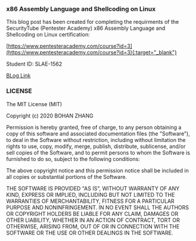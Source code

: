 ### x86 Assembly Language and Shellcoding on Linux 
This blog post has been created for completing the requirments of the SecurityTube (Pentester Academy) x86 Assembly Language and Shellcoding on Linux certification:

[https://www.pentesteracademy.com/course?id=3](https://www.pentesteracademy.com/course?id=3){:target="_blank"}

Student ID: SLAE-1562

[BLog Link](https://bohansec.com)

### LICENSE

The MIT License (MIT)

Copyright (c) 2020 BOHAN ZHANG

Permission is hereby granted, free of charge, to any person obtaining a copy of this software and associated documentation files (the "Software"), to deal in the Software without restriction, including without limitation the rights to use, copy, modify, merge, publish, distribute, sublicense, and/or sell copies of the Software, and to permit persons to whom the Software is furnished to do so, subject to the following conditions:

The above copyright notice and this permission notice shall be included in all copies or substantial portions of the Software.

THE SOFTWARE IS PROVIDED "AS IS", WITHOUT WARRANTY OF ANY KIND, EXPRESS OR IMPLIED, INCLUDING BUT NOT LIMITED TO THE WARRANTIES OF MERCHANTABILITY, FITNESS FOR A PARTICULAR PURPOSE AND NONINFRINGEMENT. IN NO EVENT SHALL THE AUTHORS OR COPYRIGHT HOLDERS BE LIABLE FOR ANY CLAIM, DAMAGES OR OTHER LIABILITY, WHETHER IN AN ACTION OF CONTRACT, TORT OR OTHERWISE, ARISING FROM, OUT OF OR IN CONNECTION WITH THE SOFTWARE OR THE USE OR OTHER DEALINGS IN THE SOFTWARE.

